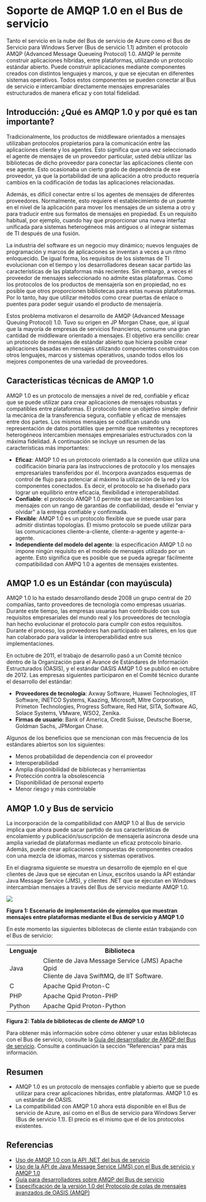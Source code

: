 # Soporte de AMQP 1.0 en el Bus de servicio


Tanto el servicio en la nube del Bus de servicio de Azure como el Bus de Servicio para Windows Server (Bus de servicio 1.1) admiten el protocolo AMQP (Advanced Message Queueing Protocol) 1.0. AMQP le permite construir aplicaciones híbridas, entre plataformas, utilizando un protocolo estándar abierto. Puede construir aplicaciones mediante componentes creados con distintos lenguajes y marcos, y que se ejecutan en diferentes sistemas operativos. Todos estos componentes se pueden conectar al Bus de servicio e intercambiar directamente mensajes empresariales estructurados de manera eficaz y con total fidelidad.

## Introducción: ¿Qué es AMQP 1.0 y por qué es tan importante?

Tradicionalmente, los productos de middleware orientados a mensajes utilizaban protocolos propietarios para la comunicación entre las aplicaciones cliente y los agentes. Esto significa que una vez seleccionado el agente de mensajes de un proveedor particular, usted debía utilizar las bibliotecas de dicho proveedor para conectar las aplicaciones cliente con ese agente. Esto ocasionaba un cierto grado de dependencia de ese proveedor, ya que la portabilidad de una aplicación a otro producto requería cambios en la codificación de todas las aplicaciones relacionadas.

Además, es difícil conectar entre sí los agentes de mensajes de diferentes proveedores. Normalmente, esto requiere el establecimiento de un puente en el nivel de la aplicación para mover los mensajes de un sistema a otro y para traducir entre sus formatos de mensajes en propiedad. Es un requisito habitual, por ejemplo, cuando hay que proporcionar una nueva interfaz unificada para sistemas heterogéneos más antiguos o al integrar sistemas de TI después de una fusión.

La industria del software es un negocio muy dinámico; nuevos lenguajes de programación y marcos de aplicaciones se inventan a veces a un ritmo enloquecido. De igual forma, los requisitos de los sistemas de TI evolucionan con el tiempo y los desarrolladores desean sacar partido las características de las plataformas más recientes. Sin embargo, a veces el proveedor de mensajes seleccionado no admite estas plataformas. Como los protocolos de los productos de mensajería son en propiedad, no es posible que otros proporcionen bibliotecas para estas nuevas plataformas. Por lo tanto, hay que utilizar métodos como crear puertas de enlace o puentes para poder seguir usando el producto de mensajería.

Estos problema motivaron el desarrollo de AMQP (Advanced Message Queuing Protocol) 1.0. Tuvo su origen en JP Morgan Chase, que, al igual que la mayoría de empresas de servicios financieros, consume una gran cantidad de middleware orientado a mensajes. El objetivo era sencillo: crear un protocolo de mensajes de estándar abierto que hiciera posible crear aplicaciones basadas en mensajes utilizando componentes construidos con otros lenguajes, marcos y sistemas operativos, usando todos ellos los mejores componentes de una variedad de proveedores.

## Características técnicas de AMQP 1.0

AMQP 1.0 es un protocolo de mensajes a nivel de red, confiable y eficaz que se puede utilizar para crear aplicaciones de mensajes robustas y compatibles entre plataformas. El protocolo tiene un objetivo simple: definir la mecánica de la transferencia segura, confiable y eficaz de mensajes entre dos partes. Los mismos mensajes se codifican usando una representación de datos portátiles que permite que remitentes y receptores heterogéneos intercambien mensajes empresariales estructurados con la máxima fidelidad. A continuación se incluye un resumen de las características más importantes:

*    **Eficaz**: AMQP 1.0 es un protocolo orientado a la conexión que utiliza una codificación binaria para las instrucciones de protocolo y los mensajes empresariales transferidos por él. Incorpora avanzados esquemas de control de flujo para potenciar al máximo la utilización de la red y los componentes conectados. Es decir, el protocolo se ha diseñado para lograr un equilibrio entre eficacia, flexibilidad e interoperabilidad.
*    **Confiable**: el protocolo AMQP 1.0 permite que se intercambien los mensajes con un rango de garantías de confiabilidad, desde el "enviar y olvidar" a la entrega confiable y confirmada.
*    **Flexible**: AMQP 1.0 es un protocolo flexible que se puede usar para admitir distintas topologías. El mismo protocolo se puede utilizar para las comunicaciones cliente-a-cliente, cliente-a-agente y agente-a-agente.
*    **Independiente del modelo del agente**: la especificación AMQP 1.0 no impone ningún requisito en el modelo de mensajes utilizado por un agente. Esto significa que es posible que se pueda agregar fácilmente compatibilidad con AMPQ 1.0 a agentes de mensajes existentes.

## AMQP 1.0 es un Estándar (con mayúscula)

AMQP 1.0 lo ha estado desarrollando desde 2008 un grupo central de 20 compañías, tanto proveedores de tecnología como empresas usuarias. Durante este tiempo, las empresas usuarias han contribuido con sus requisitos empresariales del mundo real y los proveedores de tecnología han hecho evolucionar el protocolo para cumplir con estos requisitos. Durante el proceso, los proveedores han participado en talleres, en los que han colaborado para validar la interoperabilidad entre sus implementaciones.

En octubre de 2011, el trabajo de desarrollo pasó a un Comité técnico dentro de la Organización para el Avance de Estándares de Información Estructurados (OASIS), y el estándar OASIS AMQP 1.0 se publicó en octubre de 2012. Las empresas siguientes participaron en el Comité técnico durante el desarrollo del estándar:

*    **Proveedores de tecnología**: Axway Software, Huawei Technologies, IIT Software, INETCO Systems, Kaazing, Microsoft, Mitre Corporation, Primeton Technologies, Progress Software, Red Hat, SITA, Software AG, Solace Systems, VMware, WSO2, Zenika.
*    **Firmas de usuario**: Bank of America, Credit Suisse, Deutsche Boerse, Goldman Sachs, JPMorgan Chase.

Algunos de los beneficios que se mencionan con más frecuencia de los estándares abiertos son los siguientes:

*    Menos probabilidad de dependencia con el proveedor
*    Interoperabilidad
*    Amplia disponibilidad de bibliotecas y herramientas
*    Protección contra la obsolescencia
*    Disponibilidad de personal experto
*    Menor riesgo y más controlable

## AMQP 1.0 y Bus de servicio

La incorporación de la compatibilidad con AMQP 1.0 al Bus de servicio implica que ahora puede sacar partido de sus características de encolamiento y publicación/suscripción de mensajería asíncrona desde una amplia variedad de plataformas mediante un eficaz protocolo binario. Además, puede crear aplicaciones compuestas de componentes creados con una mezcla de idiomas, marcos y sistemas operativos.

En el diagrama siguiente se muestra un desarrollo de ejemplo en el que clientes de Java que se ejecutan en Linux, escritos usando la API estándar Java Message Service (JMS), y clientes .NET que se ejecutan en Windows intercambian mensajes a través del Bus de servicio mediante AMQP 1.0.

![][0]

**Figura 1: Escenario de implementación de ejemplos que muestran mensajes entre plataformas mediante el Bus de servicio y AMQP 1.0**

En este momento las siguientes bibliotecas de cliente están trabajando con el Bus de servicio:

<table>
  <tr>
    <th>Lenguaje</th>
    <th>Biblioteca</th>
  </tr>
  <tr>
    <td>Java</td>
    <td>Cliente de Java Message Service (JMS) Apache Qpid<br/>
        Cliente de Java SwiftMQ, de IIT Software.</td>
  </tr>
  <tr>
    <td>C</td>
    <td>Apache Qpid Proton-C</td>
  </tr>
  <tr>
    <td>PHP</td>
    <td>Apache Qpid Proton-PHP</td>
  </tr>
  <tr>
    <td>Python</td>
    <td>Apache Qpid Proton-Python</td>
  </tr>

</table>


**Figura 2: Tabla de bibliotecas de cliente de AMQP 1.0**

Para obtener más información sobre cómo obtener y usar estas bibliotecas con el Bus de servicio, consulte la [Guía del desarrollador de AMQP del Bus de servicio][]. Consulte a continuación la sección "Referencias" para más información.

## Resumen

*    AMQP 1.0 es un protocolo de mensajes confiable y abierto que se puede utilizar para crear aplicaciones híbridas, entre plataformas. AMQP 1.0 es un estándar de OASIS.
*    La compatibilidad con AMQP 1.0 ahora está disponible en el Bus de servicio de Azure, así como en el Bus de servicio para Windows Server (Bus de servicio 1.1). El precio es el mismo que el de los protocolos existentes.

## Referencias

*    [Uso de AMQP 1.0 con la API .NET del bus de servicio](http://aka.ms/lym3vk)
*    [Uso de la API de Java Message Service (JMS) con el Bus de servicio y AMQP 1.0](http://aka.ms/ll1fm3)
*    [Guía para desarrolladores sobre AMQP del Bus de servicio](http://msdn.microsoft.com/library/jj841071.aspx)
*    [Especificación de la versión 1.0 del Protocolo de colas de mensajes avanzados de OASIS (AMQP)](http://docs.oasis-open.org/amqp/core/v1.0/os/amqp-core-complete-v1.0-os.pdf)

[0]: ./media/service-bus-amqp-overview/Example1.png
[Guía del desarrollador de AMQP del Bus de servicio]: http://msdn.microsoft.com/library/jj841071.aspx

<!---HONumber=62-->